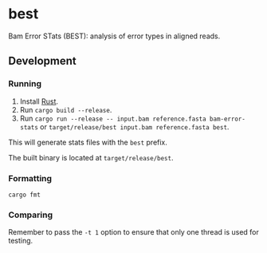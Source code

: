 # best
Bam Error STats (BEST): analysis of error types in aligned reads.

## Development
### Running
1. Install [Rust](https://www.rust-lang.org/tools/install).
2. Run `cargo build --release`.
3. Run `cargo run --release -- input.bam reference.fasta bam-error-stats` or
`target/release/best input.bam reference.fasta best`.

This will generate stats files with the `best` prefix.

The built binary is located at `target/release/best`.

### Formatting
```
cargo fmt
```

### Comparing
Remember to pass the `-t 1` option to ensure that only one thread is used for
testing.
